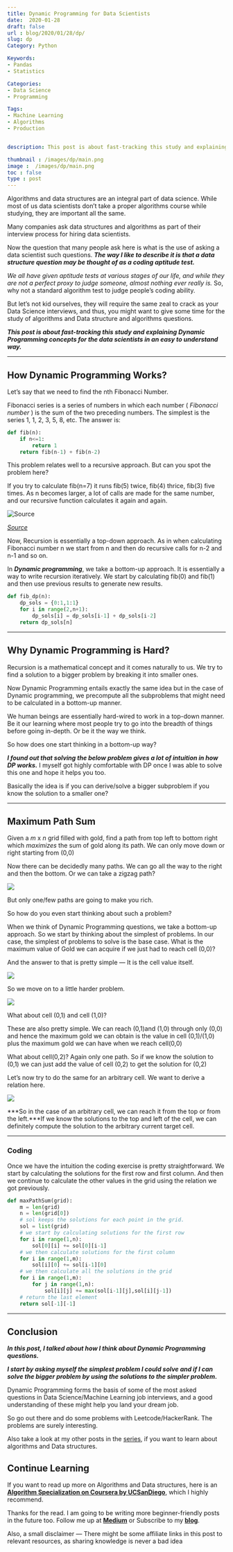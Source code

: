 ```yaml
---
title: Dynamic Programming for Data Scientists
date:  2020-01-28
draft: false
url : blog/2020/01/28/dp/
slug: dp
Category: Python

Keywords:
- Pandas
- Statistics

Categories:
- Data Science
- Programming

Tags:
- Machine Learning
- Algorithms
- Production


description: This post is about fast-tracking this study and explaining linked list concepts for the data scientists in an easy to understand way

thumbnail : /images/dp/main.png
image :  /images/dp/main.png
toc : false
type : post
---
```


Algorithms and data structures are an integral part of data science. While most of us data scientists don’t take a proper algorithms course while studying, they are important all the same.

Many companies ask data structures and algorithms as part of their interview process for hiring data scientists.

Now the question that many people ask here is what is the use of asking a data scientist such questions. ***The way I like to describe it is that a data structure question may be thought of as a coding aptitude test.***

*We all have given aptitude tests at various stages of our life, and while they are not a perfect proxy to judge someone, almost nothing ever really is.* So, why not a standard algorithm test to judge people’s coding ability.

But let’s not kid ourselves, they will require the same zeal to crack as your Data Science interviews, and thus, you might want to give some time for the study of algorithms and Data structure and algorithms questions.

***This post is about fast-tracking this study and explaining Dynamic Programming concepts for the data scientists in an easy to understand way.***

---

## How Dynamic Programming Works?

Let’s say that we need to find the nth Fibonacci Number.

Fibonacci series is a series of numbers in which each number ( *Fibonacci number* ) is the sum of the two preceding numbers. The simplest is the series 1, 1, 2, 3, 5, 8, etc. The answer is:

```py
def fib(n):
    if n<=1:
        return 1
    return fib(n-1) + fib(n-2)
```

This problem relates well to a recursive approach. But can you spot the problem here?

If you try to calculate fib(n=7) it runs fib(5) twice, fib(4) thrice, fib(3) five times. As n becomes larger, a lot of calls are made for the same number, and our recursive function calculates it again and again.

![[Source](https://www.rubyguides.com/2015/08/ruby-recursion-and-memoization/)](/images/dp/0.png)

*[Source](https://www.rubyguides.com/2015/08/ruby-recursion-and-memoization/)*

Now, Recursion is essentially a top-down approach. As in when calculating Fibonacci number n we start from n and then do recursive calls for n-2 and n-1 and so on.

In ***Dynamic programming***, we take a bottom-up approach. It is essentially a way to write recursion iteratively. We start by calculating fib(0) and fib(1) and then use previous results to generate new results.

```py
def fib_dp(n):
    dp_sols = {0:1,1:1}
    for i in range(2,n+1):
        dp_sols[i] = dp_sols[i-1] + dp_sols[i-2]
    return dp_sols[n]
```

---


## Why Dynamic Programming is Hard?

Recursion is a mathematical concept and it comes naturally to us. We try to find a solution to a bigger problem by breaking it into smaller ones.

Now Dynamic Programming entails exactly the same idea but in the case of Dynamic programming, we precompute all the subproblems that might need to be calculated in a bottom-up manner.

We human beings are essentially hard-wired to work in a top-down manner. Be it our learning where most people try to go into the breadth of things before going in-depth. Or be it the way we think.

So how does one start thinking in a bottom-up way?

***I found out that solving the below problem gives a lot of intuition in how DP works.*** I myself got highly comfortable with DP once I was able to solve this one and hope it helps you too.

Basically the idea is if you can derive/solve a bigger subproblem if you know the solution to a smaller one?

---

## Maximum Path Sum

Given a *m* x *n* grid filled with gold, find a path from top left to bottom right which *maximizes* the sum of gold along its path. We can only move down or right starting from (0,0)

Now there can be decidedly many paths. We can go all the way to the right and then the bottom. Or we can take a zigzag path?

![](/images/dp/1.png)

But only one/few paths are going to make you rich.

So how do you even start thinking about such a problem?

When we think of Dynamic Programming questions, we take a bottom-up approach. So we start by thinking about the simplest of problems. In our case, the simplest of problems to solve is the base case. What is the maximum value of Gold we can acquire if we just had to reach cell (0,0)?

And the answer to that is pretty simple — It is the cell value itself.

![](/images/dp/2.png)

So we move on to a little harder problem.

![](/images/dp/3.png)

What about cell (0,1) and cell (1,0)?

These are also pretty simple. We can reach (0,1)and (1,0) through only (0,0) and hence the maximum gold we can obtain is the value in cell (0,1)/(1,0) plus the maximum gold we can have when we reach cell(0,0)

What about cell(0,2)? Again only one path. So if we know the solution to (0,1) we can just add the value of cell (0,2) to get the solution for (0,2)

Let’s now try to do the same for an arbitrary cell. We want to derive a relation here.

![](/images/dp/4.png)

***So in the case of an arbitrary cell, we can reach it from the top or from the left.***If we know the solutions to the top and left of the cell, we can definitely compute the solution to the arbitrary current target cell.

---

### Coding

Once we have the intuition the coding exercise is pretty straightforward. We start by calculating the solutions for the first row and first column. And then we continue to calculate the other values in the grid using the relation we got previously.

```py
def maxPathSum(grid):
    m = len(grid)
    n = len(grid[0])
    # sol keeps the solutions for each point in the grid.
    sol = list(grid)
    # we start by calculating solutions for the first row
    for i in range(1,n):
        sol[0][i] += sol[0][i-1]
    # we then calculate solutions for the first column
    for i in range(1,m):
        sol[i][0] += sol[i-1][0]
    # we then calculate all the solutions in the grid
    for i in range(1,m):
        for j in range(1,n):
            sol[i][j] += max(sol[i-1][j],sol[i][j-1])
    # return the last element
    return sol[-1][-1]
```

---


## Conclusion

***In this post, I talked about how I think about Dynamic Programming questions.***

***I start by asking myself the simplest problem I could solve and if I can solve the bigger problem by using the solutions to the simpler problem.***

Dynamic Programming forms the basis of some of the most asked questions in Data Science/Machine Learning job interviews, and a good understanding of these might help you land your dream job.

So go out there and do some problems with Leetcode/HackerRank. The problems are surely interesting.

Also take a look at my other posts in the [series](https://towardsdatascience.com/tagged/algorithms-interview), if you want to learn about algorithms and Data structures.

## Continue Learning

If you want to read up more on Algorithms and Data structures, here is an [**Algorithm Specialization on Coursera by UCSanDiego**](https://imp.i384100.net/6eE6qK), which I highly recommend.

Thanks for the read. I am going to be writing more beginner-friendly posts in the future too. Follow me up at [**Medium**](https://mlwhiz.medium.com/?source=post_page---------------------------) or Subscribe to my [**blog**](mlwhiz.com).

Also, a small disclaimer — There might be some affiliate links in this post to relevant resources, as sharing knowledge is never a bad idea
